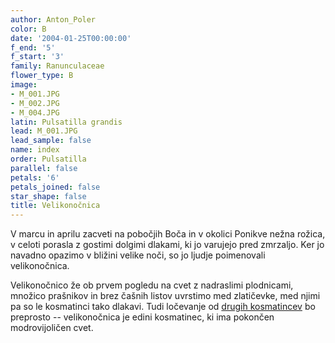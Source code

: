```yaml
---
author: Anton_Poler
color: B
date: '2004-01-25T00:00:00'
f_end: '5'
f_start: '3'
family: Ranunculaceae
flower_type: B
image:
- M_001.JPG
- M_002.JPG
- M_004.JPG
latin: Pulsatilla grandis
lead: M_001.JPG
lead_sample: false
name: index
order: Pulsatilla
parallel: false
petals: '6'
petals_joined: false
star_shape: false
title: Velikonočnica
---
```

V marcu in aprilu zacveti na pobočjih Boča in v okolici Ponikve nežna rožica, v celoti porasla z gostimi dolgimi dlakami, ki jo varujejo pred zmrzaljo. Ker jo navadno opazimo v bližini velike noči, so jo ljudje poimenovali velikonočnica.

Velikonočnico že ob prvem pogledu na cvet z nadraslimi plodnicami, množico prašnikov in brez čašnih listov uvrstimo med zlatičevke, med njimi pa so le kosmatinci tako dlakavi. Tudi ločevanje od [drugih kosmatincev](../l_pulsatilla.htm) bo preprosto -- velikonočnica je edini kosmatinec, ki ima pokončen modrovijoličen cvet.
